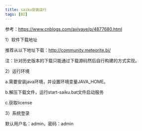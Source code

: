 ```yaml
---
title: saiku安装运行
tags: [BI]
---
```


参考：https://www.cnblogs.com/avivaye/p/4877680.html

1）软件下载地址

推荐从以下地址下载：http://community.meteorite.bi/

注：针对历史版本的下载只能通过下载源码然后自行构建的方式实现。

2）运行环境

a.需要安装java环境，并设置环境变量JAVA_HOME。

b.解压下载文件，运行start-saiku.bat文件启动服务

c.获取license

3）系统登录

默认用户名：admin，密码：admin